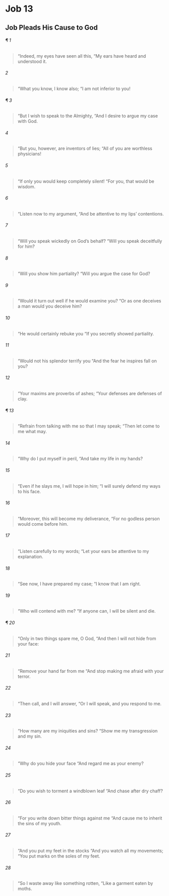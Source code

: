 # Job 13
## Job Pleads His Cause to God
###### ¶ 1
> “Indeed, my eyes have seen all this,
> “My ears have heard and understood it.
###### 2
> “What you know, I know also;
> “I am not inferior to you!
###### ¶ 3
> “But I wish to speak to the Almighty,
> “And I desire to argue my case with God.
###### 4
> “But you, however, are inventors of lies;
> “All of you are worthless physicians!
###### 5
> “If only you would keep completely silent!
> “For you, that would be wisdom.
###### 6
> “Listen now to my argument,
> “And be attentive to my lips’ contentions.
###### 7
> “Will you speak wickedly on God’s behalf?
> “Will you speak deceitfully for him?
###### 8
> “Will you show him partiality?
> “Will you argue the case for God?
###### 9
> “Would it turn out well if he would examine you?
> “Or as one deceives a man would you deceive him?
###### 10
> “He would certainly rebuke you
> “If you secretly showed partiality.
###### 11
> “Would not his splendor terrify you
> “And the fear he inspires fall on you?
###### 12
> “Your maxims are proverbs of ashes;
> “Your defenses are defenses of clay.
###### ¶ 13
> “Refrain from talking with me so that I may speak;
> “Then let come to me what may.
###### 14
> “Why do I put myself in peril,
> “And take my life in my hands?
###### 15
> “Even if he slays me, I will hope in him;
> “I will surely defend my ways to his face.
###### 16
> “Moreover, this will become my deliverance,
> “For no godless person would come before him.
###### 17
> “Listen carefully to my words;
> “Let your ears be attentive to my explanation.
###### 18
> “See now, I have prepared my case;
> “I know that I am right.
###### 19
> “Who will contend with me?
> “If anyone can, I will be silent and die.
###### ¶ 20
> “Only in two things spare me, O God,
> “And then I will not hide from your face:
###### 21
> “Remove your hand far from me
> “And stop making me afraid with your terror.
###### 22
> “Then call, and I will answer,
> “Or I will speak, and you respond to me.
###### 23
> “How many are my iniquities and sins?
> “Show me my transgression and my sin.
###### 24
> “Why do you hide your face
> “And regard me as your enemy?
###### 25
> “Do you wish to torment a windblown leaf
> “And chase after dry chaff?
###### 26
> “For you write down bitter things against me
> “And cause me to inherit the sins of my youth.
###### 27
> “And you put my feet in the stocks
> “And you watch all my movements;
> “You put marks on the soles of my feet.
###### 28
> “So I waste away like something rotten,
> “Like a garment eaten by moths.
